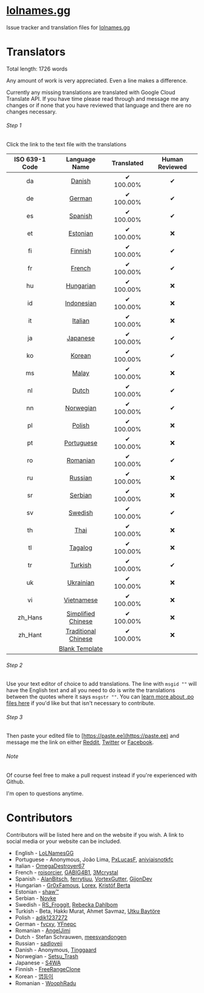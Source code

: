 # [lolnames.gg](https://lolnames.gg/en/)
Issue tracker and translation files for [lolnames.gg](https://lolnames.gg/en/)

# Translators

Total length: 1726 words

Any amount of work is very appreciated. Even a line makes a difference.

Currently any missing translations are translated with Google Cloud Translate API. If you have time please read through and message me any changes or if none that you have reviewed that language and there are no changes necessary.

###### Step 1
Click the link to the text file with the translations

| ISO 639-1 Code | Language Name | Translated | Human Reviewed |
| :-----: | :-----: | :-----: | :-----: |
| da | [Danish](https://raw.githubusercontent.com/hingston/lolnames.gg/master/locale/da/LC_MESSAGES/django.po) | ✔ 100.00% | ✔ |
| de | [German](https://raw.githubusercontent.com/hingston/lolnames.gg/master/locale/de/LC_MESSAGES/django.po) | ✔ 100.00% | ✔ |
| es | [Spanish](https://raw.githubusercontent.com/hingston/lolnames.gg/master/locale/es/LC_MESSAGES/django.po) | ✔ 100.00% | ✔ |
| et | [Estonian](https://raw.githubusercontent.com/hingston/lolnames.gg/master/locale/et/LC_MESSAGES/django.po) | ✔ 100.00% | ❌ |
| fi | [Finnish](https://raw.githubusercontent.com/hingston/lolnames.gg/master/locale/fi/LC_MESSAGES/django.po) | ✔ 100.00% | ✔ |
| fr | [French](https://raw.githubusercontent.com/hingston/lolnames.gg/master/locale/fr/LC_MESSAGES/django.po) | ✔ 100.00% | ✔ |
| hu | [Hungarian](https://raw.githubusercontent.com/hingston/lolnames.gg/master/locale/hu/LC_MESSAGES/django.po) | ✔ 100.00% | ❌ |
| id | [Indonesian](https://raw.githubusercontent.com/hingston/lolnames.gg/master/locale/id/LC_MESSAGES/django.po) | ✔ 100.00% | ❌ |
| it | [Italian](https://raw.githubusercontent.com/hingston/lolnames.gg/master/locale/it/LC_MESSAGES/django.po) | ✔ 100.00% | ❌ |
| ja | [Japanese](https://raw.githubusercontent.com/hingston/lolnames.gg/master/locale/ja/LC_MESSAGES/django.po) | ✔ 100.00% | ✔ |
| ko | [Korean](https://raw.githubusercontent.com/hingston/lolnames.gg/master/locale/ko/LC_MESSAGES/django.po) | ✔ 100.00% | ✔ |
| ms | [Malay](https://raw.githubusercontent.com/hingston/lolnames.gg/master/locale/ms/LC_MESSAGES/django.po) | ✔ 100.00% | ❌ |
| nl | [Dutch](https://raw.githubusercontent.com/hingston/lolnames.gg/master/locale/nl/LC_MESSAGES/django.po) | ✔ 100.00% | ✔ |
| nn | [Norwegian](https://raw.githubusercontent.com/hingston/lolnames.gg/master/locale/nn/LC_MESSAGES/django.po) | ✔ 100.00% | ✔ |
| pl | [Polish](https://raw.githubusercontent.com/hingston/lolnames.gg/master/locale/pl/LC_MESSAGES/django.po) | ✔ 100.00% | ❌ |
| pt | [Portuguese](https://raw.githubusercontent.com/hingston/lolnames.gg/master/locale/pt/LC_MESSAGES/django.po) | ✔ 100.00% | ❌ |
| ro | [Romanian](https://raw.githubusercontent.com/hingston/lolnames.gg/master/locale/ro/LC_MESSAGES/django.po) | ✔ 100.00% | ✔ |
| ru | [Russian](https://raw.githubusercontent.com/hingston/lolnames.gg/master/locale/ru/LC_MESSAGES/django.po) | ✔ 100.00% | ❌ |
| sr | [Serbian](https://raw.githubusercontent.com/hingston/lolnames.gg/master/locale/sr/LC_MESSAGES/django.po) | ✔ 100.00% | ❌ |
| sv | [Swedish](https://raw.githubusercontent.com/hingston/lolnames.gg/master/locale/sv/LC_MESSAGES/django.po) | ✔ 100.00% | ✔ |
| th | [Thai](https://raw.githubusercontent.com/hingston/lolnames.gg/master/locale/th/LC_MESSAGES/django.po) | ✔ 100.00% | ❌ |
| tl | [Tagalog](https://raw.githubusercontent.com/hingston/lolnames.gg/master/locale/tl/LC_MESSAGES/django.po) | ✔ 100.00% | ❌ |
| tr | [Turkish](https://raw.githubusercontent.com/hingston/lolnames.gg/master/locale/tr/LC_MESSAGES/django.po) | ✔ 100.00% | ✔ |
| uk | [Ukrainian](https://raw.githubusercontent.com/hingston/lolnames.gg/master/locale/uk/LC_MESSAGES/django.po) | ✔ 100.00% | ❌ |
| vi | [Vietnamese](https://raw.githubusercontent.com/hingston/lolnames.gg/master/locale/vi/LC_MESSAGES/django.po) | ✔ 100.00% | ❌ |
| zh_Hans | [Simplified Chinese](https://raw.githubusercontent.com/hingston/lolnames.gg/master/locale/zh_Hans/LC_MESSAGES/django.po) | ✔ 100.00% | ❌ |
| zh_Hant | [Traditional Chinese](https://raw.githubusercontent.com/hingston/lolnames.gg/master/locale/zh_Hant/LC_MESSAGES/django.po) | ✔ 100.00% | ❌ |
| | [Blank Template](https://raw.githubusercontent.com/hingston/lolnames.gg/master/locale/template/LC_MESSAGES/django.po) | | |

###### Step 2
Use your text editor of choice to add translations. The line with `msgid ""` will have the English text and all you need to do is write the translations between the quotes where it says `msgstr ""`. You can [learn more about .po files here](https://www.gnu.org/software/gettext/manual/html_node/PO-Files.html) if you'd like but that isn't necessary to contribute.

###### Step 3
Then paste your edited file to [https://paste.ee](https://paste.ee) and message me the link on either [Reddit](https://www.reddit.com/message/compose/?to=LoLNamesGG), [Twitter](https://twitter.com/LoLNamesGG) or [Facebook](https://www.facebook.com/lolnames.gg/).

###### Note
Of course feel free to make a pull request instead if you're experienced with Github.

I'm open to questions anytime.

# Contributors

Contributors will be listed here and on the website if you wish. A link to social media or your website can be included.

  * English - [LoLNamesGG](https://twitter.com/LoLNamesGG)
  * Portuguese - Anonymous, João Lima, [PxLucasF](https://github.com/PxLucasF), [aniviaisnotkfc](https://www.reddit.com/user/aniviaisnotkfc)
  * Italian - [OmegaDestroyer67](https://www.reddit.com/user/OmegaDestroyer67)
  * French - [roisorcier](https://www.reddit.com/user/roisorcier), [GABIG4B1](https://www.reddit.com/user/GABIG4B1), [3Mcrystal](https://www.reddit.com/user/3Mcrystal)
  * Spanish - [AlanBitsch](https://www.reddit.com/user/AlanBitsch), [ferrytiuu](https://www.reddit.com/user/ferrytiuu), [VortexGutter](https://www.reddit.com/user/VortexGutter), [GijonDev](https://github.com/GijonDev)
  * Hungarian - [Gr0xFamous](https://www.reddit.com/user/Gr0xFamous), [Lorex](https://www.facebook.com/groups/lolhungary/), [Kristóf Berta](https://www.facebook.com/berta.kristof)
  * Estonian - [shaw™](https://twitter.com/ShawiAE)
  * Serbian - [Novke](https://discord.gg/pqQEX6)
  * Swedish - [RS_Froggit](https://www.reddit.com/user/RS_Froggit), [Rebecka Dahlbom](https://www.linkedin.com/in/rebeckadahlbom/)
  * Turkish - Beta, Hakkı Murat, Ahmet Savmaz, [Utku Baytöre](https://www.youtube.com/c/UtkuBaytore)
  * Polish - [adik1237272](https://www.reddit.com/user/adik1237272)
  * German - [fvcxy](https://www.reddit.com/user/fvcxy), [YFnepc](https://www.reddit.com/user/YFnepc)
  * Romanian - [AngelJimi](https://www.youtube.com/channel/UC6Qfp0zLBK03eYPnXRL2Gug)
  * Dutch - Stefan Schrauwen, [meesvandongen](https://github.com/meesvandongen)
  * Russian - [sadloveii](https://www.reddit.com/user/sadloveii)
  * Danish - Anonymous, [Tinggaard](https://github.com/Tinggaard)
  * Norwegian - [Setsu_Trash](https://twitter.com/Setsu_Trash)
  * Japanese - [S4WA](https://github.com/S4WA)
  * Finnish - [FreeRangeClone](https://www.reddit.com/user/FreeRangeClone)
  * Korean - [앱등이](https://twitter.com/10ve_me_please)
  * Romanian - [WoophRadu](https://github.com/WoophRadu)
